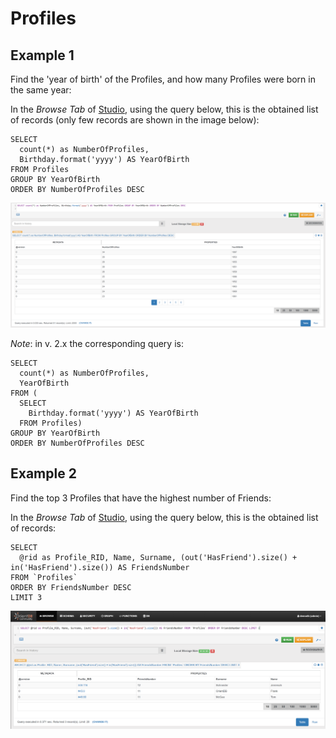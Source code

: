 
# Profiles


## Example 1

Find the 'year of birth' of the Profiles, and how many Profiles were born in the same year:

In the _Browse Tab_ of [Studio](/studio/README.md), using the query below, this is the obtained list of records (only few records are shown in the image below):

<pre><code class="lang-sql">SELECT 
  count(*) as NumberOfProfiles, 
  Birthday.format('yyyy') AS YearOfBirth 
FROM Profiles 
GROUP BY YearOfBirth 
ORDER BY NumberOfProfiles DESC
</code></pre>

![](../../../images/demo-dbs/social-travel-agency/query_8_browse.png)

_Note_: in v. 2.x the corresponding query is:

<pre><code class="lang-sql">SELECT 
  count(*) as NumberOfProfiles, 
  YearOfBirth 
FROM (
  SELECT  
    Birthday.format('yyyy') AS YearOfBirth
  FROM Profiles)
GROUP BY YearOfBirth
ORDER BY NumberOfProfiles DESC
</code></pre>


## Example 2

Find the top 3 Profiles that have the highest number of Friends:

In the _Browse Tab_ of [Studio](../studio/README.md), using the query below, this is the obtained list of records:

<pre><code class="lang-sql">SELECT 
  @rid as Profile_RID, Name, Surname, (out('HasFriend').size() + in('HasFriend').size()) AS FriendsNumber 
FROM `Profiles` 
ORDER BY FriendsNumber DESC 
LIMIT 3
</code></pre>

![](../../../images/demo-dbs/social-travel-agency/query_12_browse.png)
